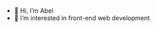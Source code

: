 - 👋 Hi, I’m Abel
- 👀 I’m interested in front-end web development

<!---
abelabrahamx/abelabrahamx is a ✨ special ✨ repository because its `README.md` (this file) appears on your GitHub profile.
You can click the Preview link to take a look at your changes.
--->
